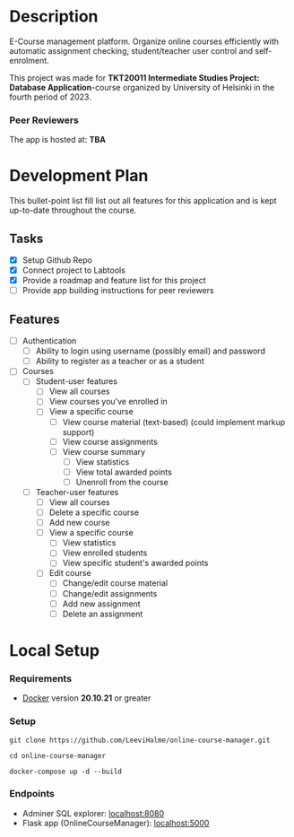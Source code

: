 # Description
E-Course management platform. Organize online courses efficiently with automatic assignment checking, student/teacher user control and self-enrolment.

This project was made for **TKT20011 Intermediate Studies Project: Database Application**-course organized by University of Helsinki in the fourth period of 2023.

### Peer Reviewers

The app is hosted at: **TBA**

# Development Plan
This bullet-point list fill list out all features for this application and is kept up-to-date throughout the course.

## Tasks
- [x] Setup Github Repo
- [x] Connect project to Labtools
- [x] Provide a roadmap and feature list for this project
- [ ] Provide app building instructions for peer reviewers

## Features
- [ ] Authentication
  - [ ] Ability to login using username (possibly email) and password
  - [ ] Ability to register as a teacher or as a student
- [ ] Courses
  - [ ] Student-user features
    - [ ] View all courses
    - [ ] View courses you've enrolled in
    - [ ] View a specific course
      - [ ] View course material (text-based) (could implement markup support)
      - [ ] View course assignments
      - [ ] View course summary
        - [ ] View statistics
        - [ ] View total awarded points
        - [ ] Unenroll from the course
  - [ ] Teacher-user features
    - [ ] View all courses
    - [ ] Delete a specific course
    - [ ] Add new course
    - [ ] View a specific course
      - [ ] View statistics
      - [ ] View enrolled students
      - [ ] View specific student's awarded points
    - [ ] Edit course
      - [ ] Change/edit course material
      - [ ] Change/edit assignments
      - [ ] Add new assignment
      - [ ] Delete an assignment

# Local Setup

### Requirements

- [Docker](https://www.docker.com/) version **20.10.21** or greater

### Setup

```shell
git clone https://github.com/LeeviHalme/online-course-manager.git
```
```shell
cd online-course-manager
```
```shell
docker-compose up -d --build
```

### Endpoints
- Adminer SQL explorer: [localhost:8080](http://localhost:8080)
- Flask app (OnlineCourseManager): [localhost:5000](http://localhost:5000)